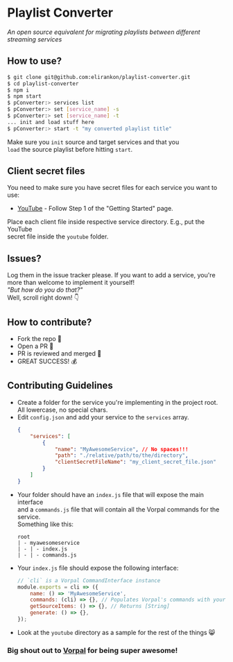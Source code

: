 # Playlist Converter
_An open source equivalent for migrating playlists between different streaming services_  


## How to use?
 ```sh
 $ git clone git@github.com:elirankon/playlist-converter.git
 $ cd playlist-converter
 $ npm i
 $ npm start
 $ pConverter:> services list
 $ pConverter:> set [service_name] -s
 $ pConverter:> set [service_name] -t
 ... init and load stuff here
 $ pConverter:> start -t "my converted playlist title"
 ```

 Make sure you `init` source and target services and that you   
 `load` the source playlist before hitting `start`.

 ## Client secret files
 You need to make sure you have secret files for each service you want to use:

 * [YouTube](https://developers.google.com/youtube/v3/quickstart/nodejs) - Follow Step 1 of the "Getting Started" page.
 
 Place each client file inside respective service directory. E.g., put the YouTube   
 secret file inside the `youtube` folder.

 ## Issues?
 Log them in the issue tracker please. If you want to add a service, you're more than welcome to implement it yourself!   
 _"But how do you do that?"_   
 Well, scroll right down! :point_down:

 ## How to contribute?
  * Fork the repo :fork_and_knife:
  * Open a PR :pray:
  * PR is reviewed and merged :eyes:
  * GREAT SUCCESS! :moneybag:

## Contributing Guidelines
 * Create a folder for the service you're implementing in the project root.   
 All lowercase, no special chars.
 * Edit `config.json` and add your service to the `services` array.
    ```json
    {
        "services": [
            {
                "name": "MyAwesomeService", // No spaces!!!
                "path": "./relative/path/to/the/directory",
                "clientSecretFileName": "my_client_secret_file.json"
            }
        ]
    }
    ```
 * Your folder should have an `index.js` file that will expose the main interface   
 and a `commands.js` file that will contain all the Vorpal commands for the service.   
 Something like this:
    ```
    root
    | - myawesomeservice
    | - | - index.js
    | - | - commands.js
    ```
 * Your `index.js` file should expose the following interface:
    ```js
    // `cli` is a Vorpal CommandInterface instance
    module.exports = cli => ({
        name: () => 'MyAwesomeService',
        commands: (cli) => {}, // Populates Vorpal's commands with your service
        getSourceItems: () => {}, // Returns [String]
        generate: () => {},
    });
    ```
 * Look at the `youtube` directory as a sample for the rest of the things :smile_cat:

### Big shout out to [Vorpal](http://vorpal.js.org/) for being super awesome!
